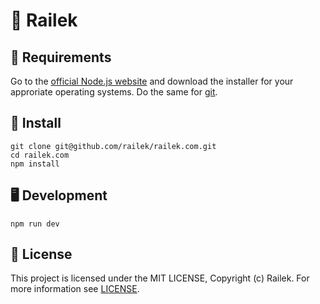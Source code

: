 # 💾 Railek

## 🛒 Requirements

Go to the [official Node.js website](https://nodejs.org/) and download the installer for your approriate operating systems.
Do the same for [git](https://git-scm.com/).

## 🧷 Install

```shell
git clone git@github.com/railek/railek.com.git
cd railek.com
npm install
```

## 🖥 Development

```shell
npm run dev
```

## 📝 License

This project is licensed under the MIT LICENSE, Copyright (c) Railek. For more information see [LICENSE](LICENSE).
